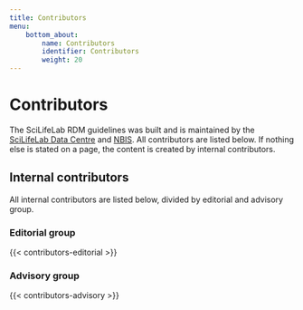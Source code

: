```yaml
---
title: Contributors
menu:
    bottom_about:
        name: Contributors
        identifier: Contributors
        weight: 20
---
```

# Contributors

The SciLifeLab RDM guidelines was built and is maintained by the [SciLifeLab Data Centre](https://scilifelab.se/data) and [NBIS](https://nbis.se). All contributors are listed below. If nothing else is stated on a page, the content is created by internal contributors.

## Internal contributors
All internal contributors are listed below, divided by editorial and advisory group.

### Editorial group
{{< contributors-editorial >}}


### Advisory group
{{< contributors-advisory >}}
